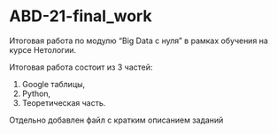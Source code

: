 # ABD-21-final_work
Итоговая работа по модулю “Big Data c нуля” в рамках обучения на курсе Нетологии. 

Итоговая работа состоит из 3 частей: 
1. Google таблицы, 
2. Python, 
3. Теоретическая часть.

Отдельно добавлен файл с кратким описанием заданий
